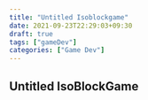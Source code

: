 ```yaml
---
title: "Untitled Isoblockgame"
date: 2021-09-23T22:29:03+09:30
draft: true
tags: ["gameDev"]
categories: ["Game Dev"]
---
```


## Untitled IsoBlockGame


